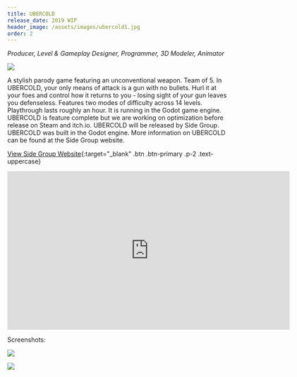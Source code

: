 ```yaml
---
title: UBERCOLD
release_date: 2019 WIP
header_image: /assets/images/ubercold1.jpg
order: 2
---
```

_Producer, Level & Gameplay Designer, Programmer, 3D Modeler, Animator_
<br>

![](/assets/images/ubercold4.jpg)

A stylish parody game featuring an unconventional weapon. Team of 5. In UBERCOLD, your only means of attack is a gun with no bullets. Hurl it at your foes and control how it returns to you - losing sight of your gun leaves you defenseless. Features two modes of difficulty across 14 levels. Playthrough lasts roughly an hour. It is running in the Godot game engine. UBERCOLD is feature complete but we are working on optimization before release on Steam and itch.io. UBERCOLD will be released by Side Group. UBERCOLD was built in the Godot engine. More information on UBERCOLD can be found at the Side Group website.

[View Side Group Website](https://sidegroupgames.com){:target="_blank" .btn .btn-primary .p-2 .text-uppercase}


<iframe title="vimeo-player" src="https://player.vimeo.com/video/296369486" width="640" height="360" frameborder="0" allowfullscreen></iframe>

Screenshots:

![](/assets/images/ubercold3.jpg)

![](/assets/images/ubercold2.jpg)

